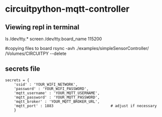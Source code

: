 # circuitpython-mqtt-controller


## Viewing repl in terminal
ls /dev/tty.*
screen /dev/tty.board_name 115200

#copying files to board
rsync -avh ./examples/simpleSensorController/ /Volumes/CIRCUITPY --delete   

## secrets file
```
secrets = {
    'ssid' : 'YOUR_WIFI_NETWORK',
    'password' : 'YOUR_WIFI_PASSWORD',
    'mqtt_username' : 'YOUR_MQTT_USERNAME',
    'mqtt_password' : 'YOUR_MQTT_PASSWORD',
    'mqtt_broker' : 'YOUR_MQTT_BROKER_URL',
    'mqtt_port' : 1883                          # adjust if necessary
    }
```
